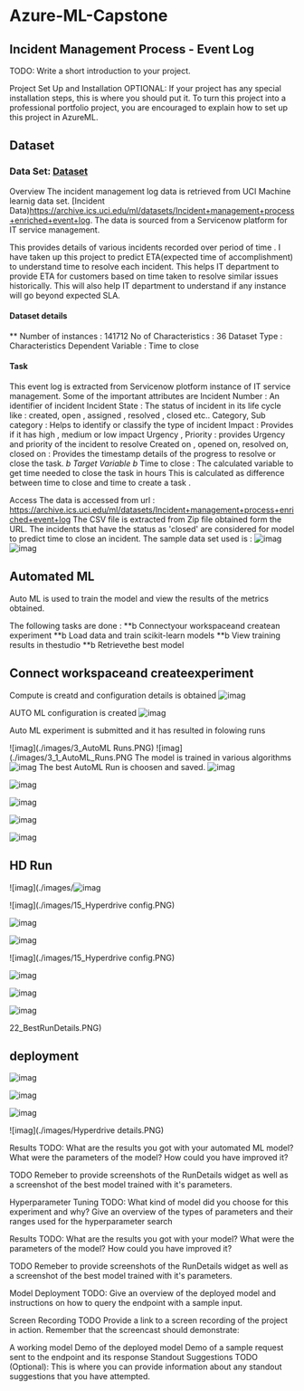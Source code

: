 # Azure-ML-Capstone

## Incident Management Process - Event Log

TODO: Write a short introduction to your project.

Project Set Up and Installation
OPTIONAL: If your project has any special installation steps, this is where you should put it. To turn this project into a professional portfolio project, you are encouraged to explain how to set up this project in AzureML.

## Dataset

### Data Set: [Dataset](https://archive.ics.uci.edu/ml/machine-learning-databases/00498/)
Overview
The incident management log data is retrieved from UCI Machine learnig data set. [Incident Data)https://archive.ics.uci.edu/ml/datasets/Incident+management+process+enriched+event+log. The data is sourced from a Servicenow platform for IT service management.

This provides details of various incidents recorded over period of time . I have taken up this project to predict ETA(expected time of accomplishment) to understand time to resolve each incident. This helps IT department to provide ETA for customers based on time taken to resolve similar issues historically. This will also help IT department to understand if any instance will go beyond expected SLA.

#### Dataset details
** Number of instances   : 141712
   No of Characteristics : 36
   Dataset Type          : Characteristics
   Dependent Variable    : Time to close 
   
#### Task
This event log is extracted from Servicenow plotform instance of IT service management.
Some of the important attributes are 
Incident Number : An identifier of incident
Incident State : The status of incident in its life cycle like : created, open , assigned , resolved , closed etc..
Category, Sub category : Helps to identify or classify the type of incident
Impact : Provides if it has high , medium or low impact
Urgency , Priority : provides Urgency and priority of the incident to resolve
Created on , opened on, resolved on, closed on : Provides the timestamp details of the progress to resolve or close the task.
*b Target Variable b*
Time to close : The calculated variable to get time needed to close the task in hours 
                This is calculated as difference between time to close and time to create a task .

Access
The data is accessed from url : https://archive.ics.uci.edu/ml/datasets/Incident+management+process+enriched+event+log
The CSV file is extracted from Zip file obtained form the URL.
The incidents that have the status as 'closed' are considered for model to predict time to close an incident.
The sample data set used is : ![imag](./images/1_dataset.PNG)
![imag](./images/1_1_dataset.PNG)


## Automated ML
Auto ML is used to train the model and view the results of the metrics obtained.

The following tasks are done :
**b Connectyour workspaceand createan experiment
**b Load data and train scikit-learn models
**b View training results in thestudio
**b Retrievethe best model

## Connect workspaceand createexperiment

Compute is creatd and configuration details is obtained 
![imag](./images/2_compute.PNG)

AUTO ML configuration is created
![imag](./images/2_1_AutoML_Config.PNG)

Auto ML experiment is submitted and it has resulted in folowing runs

![imag](./images/3_AutoML Runs.PNG)
![imag](./images/3_1_AutoML_Runs.PNG
The model is trained in various algorithms
![imag](./images/4_1_Algorithms.PNG)
The best AutoML Run is choosen and saved.
![imag](./images/4_AutoML_BestRun.PNG)

![imag](./images/6_Experiments.PNG)

![imag](./images/7_ModelSummary.PNG)

![imag](./images/20_AutoMLExperimentRuns.PNG)

![imag](./images/21_AutoML_BestRundetails.PNG)






## HD Run

![imag](./images/![imag](./images/11_HD_Run.PNG)

![imag](./images/15_Hyperdrive config.PNG)

![imag](./images/12_HD_Child_Runs.PNG)

![imag](./images/13_HDRunMetrcis.PNG)

![imag](./images/15_Hyperdrive config.PNG)

![imag](./images/16_HyperdriveRunDetails.PNG)


![imag](./images/14_AllRunDetails.PNG)


![imag](./images/21_AutoML_BestRundetails.PNG)

22_BestRunDetails.PNG)

## deployment

![imag](./images/24_AutoML_Deployment.PNG)

![imag](./images/25_deployment_endpoint.PNG)

![imag](./images/HD_BestRUnMetrics.PNG)

![imag](./images/Hyperdrive details.PNG)





Results
TODO: What are the results you got with your automated ML model? What were the parameters of the model? How could you have improved it?

TODO Remeber to provide screenshots of the RunDetails widget as well as a screenshot of the best model trained with it's parameters.

Hyperparameter Tuning
TODO: What kind of model did you choose for this experiment and why? Give an overview of the types of parameters and their ranges used for the hyperparameter search

Results
TODO: What are the results you got with your model? What were the parameters of the model? How could you have improved it?

TODO Remeber to provide screenshots of the RunDetails widget as well as a screenshot of the best model trained with it's parameters.

Model Deployment
TODO: Give an overview of the deployed model and instructions on how to query the endpoint with a sample input.

Screen Recording
TODO Provide a link to a screen recording of the project in action. Remember that the screencast should demonstrate:

A working model
Demo of the deployed model
Demo of a sample request sent to the endpoint and its response
Standout Suggestions
TODO (Optional): This is where you can provide information about any standout suggestions that you have attempted.
